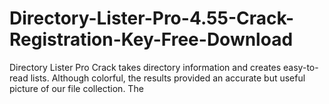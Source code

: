 # Directory-Lister-Pro-4.55-Crack-Registration-Key-Free-Download
Directory Lister Pro Crack takes directory information and creates easy-to-read lists. Although colorful, the results provided an accurate but useful picture of our file collection. The
